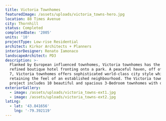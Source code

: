 ```yaml
---
title: Victoria Townhomes
featuredImage: /assets/uploads/victoria_towns-hero.jpg
location: 88 Times Avenue
city: Thornhill
status: Completed
completedDate: '2005'
units: '10'
projectType: Low-rise Residential
architect: Kirkor Architects + Planners
interiorDesigner: Renato Iamonaco
landscapeArchitect: PD3
description: >-
  Flanked by European influenced townhomes, Victoria townhomes has the look of a
  refined boutique hotel fronting onto a park. A peaceful haven, off of Highway
  7, Victoria townhomes offers sophisticated world-class city style while
  retaining the feel of an established neighbourhood. The Victoria townhomes
  project includes 10 beautiful and spacious 3-Bedroom townhomes with den.
exteriorGallery:
  - image: /assets/uploads/victoria_towns-ext1.jpg
  - image: /assets/uploads/victoria_towns-ext2.jpg
latLng:
  - lat: '43.841656'
    lng: '-79.392119'
---
```


